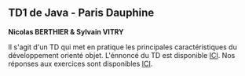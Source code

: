 ## TD1 de Java - Paris Dauphine

**Nicolas BERTHIER & Sylvain VITRY**

Il s'agit d'un TD qui met en pratique les principales caractéristiques du développement orienté objet. L'énnoncé du TD est disponible [ICI](https://github.com/khitema/cours-java/blob/main/TD1.pdf). Nos réponses aux exercices sont disponibles [ICI](./doc/responsesFR.md).